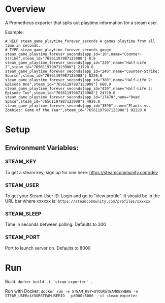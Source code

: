 # Overview

A Prometheus exporter that spits out playtime information for a steam user.

Example:

```
# HELP steam_game_playtime_forever_seconds A games playtime from all time in seconds.
# TYPE steam_game_playtime_forever_seconds gauge
steam_game_playtime_forever_seconds{app_id="10",name="Counter-Strike",steam_id="76561197987123908"} 0.0
steam_game_playtime_forever_seconds{app_id="220",name="Half-Life 2",steam_id="76561197987123908"} 21720.0
steam_game_playtime_forever_seconds{app_id="240",name="Counter-Strike: Source",steam_id="76561197987123908"} 8220.0
steam_game_playtime_forever_seconds{app_id="380",name="Half-Life 2: Episode One",steam_id="76561197987123908"} 660.0
steam_game_playtime_forever_seconds{app_id="420",name="Half-Life 2: Episode Two",steam_id="76561197987123908"} 24720.0
steam_game_playtime_forever_seconds{app_id="17470",name="Dead Space",steam_id="76561197987123908"} 4920.0
steam_game_playtime_forever_seconds{app_id="3590",name="Plants vs. Zombies: Game of the Year",steam_id="76561197987123908"} 92220.0
```

# Setup

## Environment Variables:

### STEAM_KEY

To get a steam key, sign up for one here:
https://steamcommunity.com/dev

### STEAM_USER

To get your Steam User ID. Login and go to "view profile".
It should be in the URL bar where xxxxxx is:
`https://steamcommunity.com/profiles/xxxxxx`

### STEAM_SLEEP

Time in seconds between polling.
Defaults to 300

### STEAM_PORT

Port to launch server on.
Defaults to 8000

# Run

Build:
`docker build -t 'steam-exporter' .`

Run with Docker:
`docker run -e STEAM_KEY=$YOURSTEAMKEYHERE -e STEAM_USER=$YOURSTEAMUSERID  -p8000:8000  -it steam-exporter`

